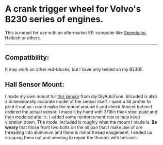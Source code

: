 # A crank trigger wheel for Volvo's B230 series of engines.
This is meant for use with an aftermarket EFI computer like [Speeduino](https://speeduino.com/home/), Haltech or others.
- - -

## Compatibility: 
It may work on other red-blocks, but I have only tested on my B230F.

## Hall Sensor Mount:
I made my own mount for [this sensor](https://www.diyautotune.com/product/crank-position-sensor-hall-effect-tab-mount/) from diy DiyAutoTune. Inlcuded is also a dimensionally accurate model of the sensor itself. I used a 3d printer to print it out so i could make the mount around it and check fitment before I ordered the actual sensor. I made it by hand with 3/16in thick steel plate and then modeled after it. I added some reinforcement ribs to help keep vibration down. The model included is roughly what the mount I made is. **Be weary** that those front two bolts on the oil pan that I make use of are threading into aluminum and there is minor thread enagement. I ended up stripping them out and needing to repair the threads with helicoils.
